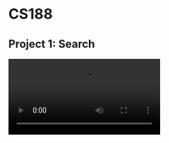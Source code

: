 # CS188

## Project 1: Search



<video src="~/Desktop/test.mov" controls> 你的浏览器不支持 <code>video</code> 标签。 </video>
